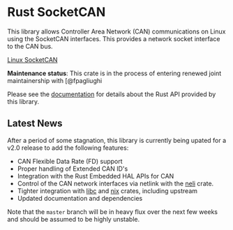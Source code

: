 Rust SocketCAN
==============

This library allows Controller Area Network (CAN) communications on Linux using the SocketCAN interfaces. This provides a network socket interface to the CAN bus.

[Linux SocketCAN](https://docs.kernel.org/networking/can.html)

**Maintenance status**: This crate is in the process of entering renewed joint maintainership with [@fpagliughi

Please see the [documentation](https://docs.rs/socketcan) for details about the Rust API provided by this library.


## Latest News

After a period of some stagnation, this library is currently being upated for a v2.0 release to add the following features:

- CAN Flexible Data Rate (FD) support
- Proper handling of Extended CAN ID's
- Integration with the Rust Embedded HAL APIs for CAN
- Control of the CAN network interfaces via netlink with the [neli](https://crates.io/crates/neli) crate.
- Tighter integration with [libc](https://crates.io/crates/libc) and [nix](https://crates.io/crates/nix) crates, including upstream
- Updated documentation and dependencies

Note that the `master` branch will be in heavy flux over the next few weeks and should be assumed to be highly unstable.

